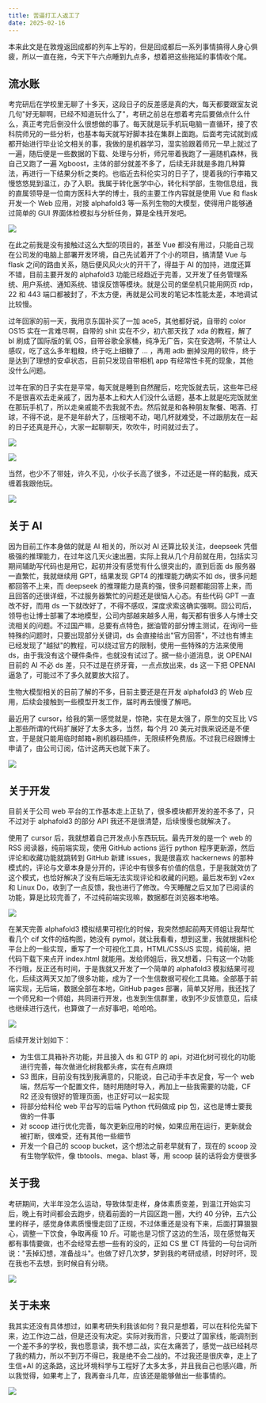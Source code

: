 ```yaml
---
title: 苦逼打工人返工了
date: 2025-02-16
---
```


本来此文是在敦煌返回成都的列车上写的，但是回成都后一系列事情搞得人身心俱疲，所以一直在拖，今天下午六点睡到九点多，想着把这些拖延的事情收个尾。

<!--more-->

## 流水账

考完研后在学校里无聊了十多天，这段日子的反差感是真的大，每天都要跟室友说几句"好无聊啊，已经不知道玩什么了"，考研之前总在想着考完后要做点什么什么，真正考完后倒没什么很想做的事了。每天就是玩手机玩电脑一直循环，接了农科院师兄的一些分析，也基本每天就写好脚本挂在集群上面跑。后面考完试就到成都开始进行毕业论文相关的事，我做的是机器学习，湿实验跟着师兄一早上就过了一遍，随后便是一些数据的下载、处理与分析，师兄带着我跑了一遍随机森林，我自己又跑了一遍 Xgboost，主体的部分就差不多了，后续无非就是多跑几种算法，再进行一下结果分析之类的。也临近去科伦实习的日子了，提着我的行李箱又慢悠悠晃到温江，办了入职。我属于转化医学中心，转化科学部，生物信息组，我的直属领导是一位南方医科大学的博士，我的主要工作内容就是使用 Vue 和 flask 开发一个 Web 应用，对接 alphafold3 等一系列生物的大模型，使得用户能够通过简单的 GUI 界面体检模拟与分析任务，算是全栈开发吧。

![](/i/20250216232323.jpg)

在此之前我是没有接触过这么大型的项目的，甚至 Vue 都没有用过，只能自己现在公司发的电脑上部署开发环境，自己先试着开了个小的项目，搞清楚 Vue 与 flask 之间的路由关系，随后便风风火火的开干了，得益于 AI 的加持，进度还算不错，目前主要开发的 alphafold3 功能已经趋近于完善，又开发了任务管理系统、用户系统、通知系统、错误反馈等模块。就是公司的堡垒机只能用网页 rdp，22 和 443 端口都被封了，不太方便，再就是公司发的笔记本性能太差，本地调试比较慢。

过年回家的前一天，我用京东国补买了一加 ace5，其他都好说，自带的 color OS15 实在一言难尽啊，自带的 shit 实在不少，初六那天找了 xda 的教程，解了 bl 刷成了国际版的氧 OS，自带谷歌全家桶，纯净无广告，实在安逸啊，不禁让人感叹，吃了这么多年粗粮，终于吃上细糠了 ... ，再用 adb 删掉没用的软件，终于是达到了理想的安卓状态，目前只发现自带相机 app 有经常性卡死的现象，其他没什么问题。

过年在家的日子实在是平常，每天就是睡到自然醒后，吃完饭就去玩，这些年已经不是很喜欢去走亲戚了，因为基本上和大人们没什么话题，基本上就是吃完饭就坐在那玩手机了，所以走亲戚能不去我就不去。然后就是和各种朋友聚餐、喝酒、打球，不得不说，是不是年龄大了，压根喝不动，喝几杯就难受，不过跟朋友在一起的日子还真是开心，大家一起聊聊天，吹吹牛，时间就过去了。

![](/i/20250216233939.jpg)

![](/i/20250216232604.jpg)

当然，也少不了带娃，许久不见，小伙子长高了很多，不过还是一样的黏我，成天缠着我跟他玩。

![](/i/20250216232753.jpg)

## 关于 AI

因为目前工作本身做的就是 AI 相关的，所以对 AI 还算比较关注，deepseek 凭借极强的推理能力，在过年这几天火速出圈，实际上我从几个月前就在用，包括实习期间辅助写代码也是用它，起初并没有感觉有什么很突出的，直到后面 ds 服务器一直繁忙，我就继续用 GPT，结果发现 GPT4 的推理能力确实不如 ds，很多问题都回答不上来，而 deepseek 的推理能力是真的强，很多问题都能回答上来，而且回答的还很详细，不过服务器繁忙的问题还是很恼人心态。有些代码 GPT 一直改不好，而用 ds 一下就改好了，不得不感叹，深度求索这确实强啊。回公司后，领导也让博士部署了本地模型，公司内部越来越多人用，每天都有很多人与博士交流相关的问题。不过国产嘛，总要有点特色，据油管的部分博主测试，在询问一些特殊的问题时，只要出现部分关键词，ds 会直接给出"官方回答"，不过也有博主已经发现了"越狱"的教程，可以绕过官方的限制，使用一些特殊的方法来使用 ds，由于我没有这个硬件条件，也就没有试过了。据一些小道消息，说 OPENAI 目前的 AI 不必 ds 差，只不过是在挤牙膏，一点点放出来，ds 这一下把 OPENAI 逼急了，可能过不了多久就要放大招了。

生物大模型相关的目前了解的不多，目前主要还是在开发 alphafold3 的 Web 应用，后续会接触到一些模型开发工作，届时再去慢慢了解吧。

最近用了 cursor，给我的第一感觉就是，惊艳，实在是太强了，原生的交互比 VS 上那些所谓的代码扩展好了太多太多，当然，每个月 20 美元对我来说还是不便宜，于是就只能用临时邮箱+刷机器码插件，无限续杯免费版。不过我已经跟博士申请了，由公司订阅，估计这两天也就下来了。

![](/i/20250216232928.jpg)

## 关于开发

目前关于公司 web 平台的工作基本走上正轨了，很多模块都开发的差不多了，只不过对于 alphafold3 的部分 API 我还不是很清楚，后续慢慢也就解决了。

使用了 cursor 后，我就想着自己开发点小东西玩玩。最先开发的是一个 web 的 RSS 阅读器，纯前端实现，使用 GitHub actions 运行 python 程序更新源，然后评论和收藏功能就跳转到 GitHub 新建 issues，我是很喜欢 hackernews 的那种模式的，评论与文章本身是分开的，评论中有很多有价值的信息，于是我就效仿了这个模式，也恰好解决了没有后端无法实现评论和收藏的问题。最后发布到 v2ex 和 Linux Do，收到了一点反馈，我也进行了修改。今天睡醒之后又加了已阅读的功能，算是比较完善了，不过纯前端实现嘛，数据都在浏览器本地咯。

![](/i/20250216233100.jpg)

在某天完善 alphafold3 模拟结果可视化的时候，我突然想起前两天师姐让我帮忙看几个 cif 文件的结构图，她没有 pymol，就让我看看，想到这里，我就根据科伦平台上的一些实现，重写了一个可视化工具，HTML/CSS/JS 实现，纯前端，把代码下载下来点开 index.html 就能用。发给师姐后，我又想着，只有这一个功能不行哦，反正还有时间，于是我就又开发了一个简单的 alphafold3 模拟结果可视化，后续这两天又加了很多功能，成为了一个生信数据可视化工具箱。全部基于前端实现，无后端，数据全部在本地，GitHub pages 部署，简单又好用，我还找了一个师兄和一个师姐，共同进行开发，也发到生信群里，收到不少反馈意见，后续也继续进行迭代，也算做了一点好事吧，哈哈哈。

![](/i/20250216233218.jpg)

后续开发计划如下：

- 为生信工具箱补齐功能，并且接入 ds 和 GTP 的 api，对进化树可视化的功能进行完善，每次做进化树我都头疼，实在有点麻烦
- S3 图床，目前没有找到我满意的，只能说，自己动手丰衣足食，写一个 web 端，然后写一个配置文件，随时用随时导入，再加上一些我需要的功能，CF R2 还没有很好的管理页面，也正好可以一起实现
- 将部分给科伦 web 平台写的后端 Python 代码做成 pip 包，这也是博士要我做的一件事
- 对 scoop 进行优化完善，每次更新应用的时候，如果应用在运行，更新就会被打断，很难受，还有其他一些细节
- 开发一个自己的 scoop bucket，这个想法之前老早就有了，现在的 scoop 没有生物学软件，像 tbtools、mega、blast 等，用 scoop 装的话将会方便很多

## 关于我

考研期间，大半年没怎么运动，导致体型走样，身体素质变差，到温江开始实习后，晚上有时间都会去跑步，绕着前面的一片园区跑一圈，大约 40 分钟，五六公里的样子，感觉身体素质慢慢走回了正规，不过体重还是没有下来，后面打算狠狠心，调整一下饮食，争取再瘦 10 斤。可能也是习惯了这边的生活，现在感觉每天都有事情要做，也不会经常去想一些有的没的，正如 CS 里 CT 阵营的一句台词所说："丢掉幻想，准备战斗"。也做了好几次梦，梦到我的考研成绩，时好时坏，现在我也不去想，到时候自有分晓。

![](/i/20250216234130.jpg)

## 关于未来

我其实还没有具体想过，如果考研失利我该如何？我只是想着，可以在科伦先留下来，边工作边二战，但是还没有决定。实际对我而言，只要过了国家线，能调剂到一个差不多的学校，我也愿意读，我不想二战，实在太痛苦了，感觉一战已经耗尽了我的精力，所以不到万不得已，我是绝不会二战的。不过我还是很庆幸，走上了生信+AI 的这条路，这比环境科学与工程好了太多太多，并且我自己也感兴趣，所以我觉得，如果考上了，我再奋斗几年，应该还是能够做出一些事情的。

![](/i/20250216234203.jpg)